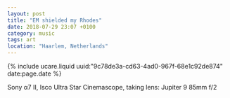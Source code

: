 ```yaml
---
layout: post
title: "EM shielded my Rhodes"
date: 2018-07-29 23:07 +0100
category: music
tags: art
location: "Haarlem, Netherlands"
---
```


{% include ucare.liquid uuid:"9c78de3a-cd63-4ad0-967f-68e1c92de874" date:page.date %}

Sony α7 II, Isco Ultra Star Cinemascope, taking lens: Jupiter 9 85mm f/2
